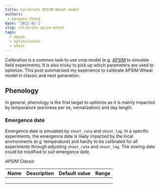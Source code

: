 ```yaml
---
title: Calibrate APSIM-Wheat model
authors: 
 - bangyou-zheng
date: '2022-02-1'
slug: calibrate-apsim-wheat
tags:
  - apsim
  - optimization
  - wheat
---
```


Calibration is a common task to use crop model (e.g. [APSIM](https://www.apsim.info/) to simulate field experiments. It is also tricky to pick up which parameters are used to optimize. This post summarised my experience to calibrate APSIM Wheat model in classic and next generation.

## Phenology

In general, phenology is the frist target to optimize as it is mainly impacted by temperature (earliness per se, vernalization) and day length.

### Emergence date

Emergence date is simulated by `shoot_rate` and `shoot_lag`. In a specific experiments, the emergence date is likely impacted by the local environments (e.g. temperature) and hardly to be calibrated for all experiments through adjusting `shoot_rate` and `shoot_lag`. The sowing date could be modified to suit emergence date.


*APSIM Classic*

| Name | Description | Default value | Range |
|------|-------------|---------------|-------|
|      |             |               |       |
|      |             |               |       |
|      |             |               |       |
